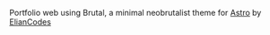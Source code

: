 Portfolio web using Brutal, a minimal neobrutalist theme for [Astro](https://astro.build/) by [ElianCodes](<https://www.elian.codes/>)